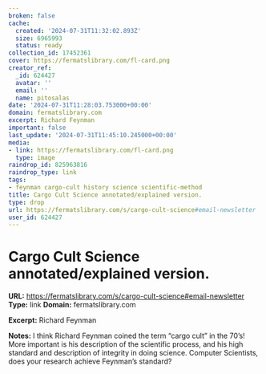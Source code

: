 ```yaml
---
broken: false
cache:
  created: '2024-07-31T11:32:02.893Z'
  size: 6965993
  status: ready
collection_id: 17452361
cover: https://fermatslibrary.com/fl-card.png
creator_ref:
  _id: 624427
  avatar: ''
  email: ''
  name: pitosalas
date: '2024-07-31T11:28:03.753000+00:00'
domain: fermatslibrary.com
excerpt: Richard Feynman
important: false
last_update: '2024-07-31T11:45:10.245000+00:00'
media:
- link: https://fermatslibrary.com/fl-card.png
  type: image
raindrop_id: 825963816
raindrop_type: link
tags:
- feynman cargo-cult history science scientific-method
title: Cargo Cult Science annotated/explained version.
type: drop
url: https://fermatslibrary.com/s/cargo-cult-science#email-newsletter
user_id: 624427
---
```


# Cargo Cult Science annotated/explained version.

**URL:** https://fermatslibrary.com/s/cargo-cult-science#email-newsletter
**Type:** link
**Domain:** fermatslibrary.com

**Excerpt:** Richard Feynman

**Notes:**
I think Richard Feynman coined the term  “cargo cult” in the 70’s! More important is his description of the scientific process, and his high standard and description of integrity in doing science. Computer Scientists, does your research achieve Feynman’s standard?
